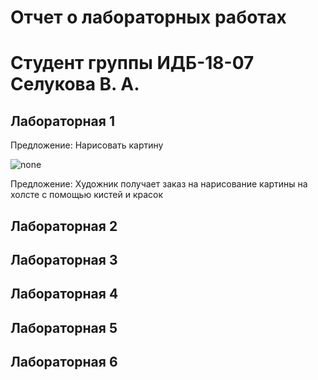 # Отчет о лабораторных работах
# Студент группы ИДБ-18-07 Селукова В. А.

## Лабораторная 1

Предложение: Нарисовать картину

![none](https://github.com/V3nji/selukova.github.io/blob/d44aac3ea8efe8251737ddac71d1efa5110d6bda/lab%201/bandicam%202021-09-20%2013-04-05-965.jpg)

Предложение: Художник получает заказ на нарисование картины на холсте с помощью кистей и красок



## Лабораторная 2

## Лабораторная 3

## Лабораторная 4

## Лабораторная 5

## Лабораторная 6
